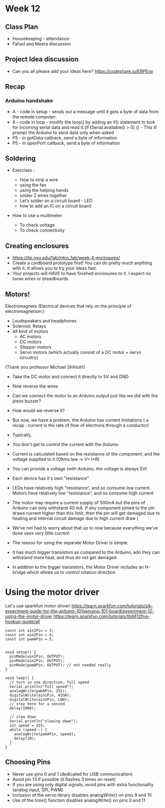 # Week 12

## Class Plan
* Housekeeping - attendance
* Fahad and Meera discussion

## Project Idea discussion
* Can you all please add your ideas here? https://codeshare.io/EBPEov

## Recap
### Arduino handshake 
* A - code in setup - sends out a message until it gets a byte of data from the remote computer:
* A - code in loop - modify the loop() by adding an if() statement to look for incoming serial data and read it.(if (Serial.available() > 0) {) - This ill prompt the Arduino to send data only when asked
* P5 - in gotData callback, send a byte of information 
* P5 - in openPort callback, send a byte of information

## Soldering
* Exercises :
   * How to strip a wire
   * using the fan
   * using the helping hands
   * solder 2 wires together
   * Let’s solder on a circuit board - LED
   * how to add an IC on a circuit board
   
* How to use a multimeter
    * To check voltage
    * To check connectivity

## Creating enclosures
* https://itp.nyu.edu/fab/intro_fab/week-4-enclosures/
* Create a cardboard prototype first! You can do pretty much anything with it. It allows you to try your ideas fast. 
* Your projects will HAVE to have finished enclosures to it. I expect no loose wires or breadboards

## Motors!
Electromagnets (Electrical devices that rely on the principle of electromagnetism:)
* Loudspeakers and headphones
* Solenoid, Relays
* All kind of motors
  * AC motors
  * DC motors
  * Stepper motors
  * Servo motors (which actually consist of a DC motor + servo circuitry)

(Thank you professor Michael Shihloh!)
* Take the DC motor and connect it directly to 5V and GND
* Now reverse the wires
* Can we connect the motor to an Arduino output just like we did with the piezo buzzer?
* How would we reverse it?
 
* But now, we have a problem, the Arduino has current limitations ( a recap : current is the rate of flow of electrons through a conductor)
* Typically,
 * You don't get to control the current with the Arduino
 * Current is calculated based on the resistance of the component, and the voltage supplied to it (Ohms law -> V= I*R)
 * You can provide a voltage (with Arduino, the voltage is always 5V)
 * Each device has it's own "resistance"
 * LEDs have relatively high "resistance", and so consume low current. Motors have relatively low "resistance", and so consume high current
 * The motor may require a current supply of 500mA but the pins of Arduino can only withstand 40 mA. If any component joined to the pin draws current higher than this limit, then the pin will get damaged due to heating and internal circuit damage due to high current draw (
 * We've not had to worry about that up to now because everything we've done uses very little current

* The reason for using the separate Motor Driver is simple:
 * It has much bigger transistors as compared to the Arduino, adn they can withstand more heat, and thus do not get damaged
 * In addition to the bigger transistors, the Motor Driver includes an H-bridge which allows us to control rotation direction


# Using the motor driver
Let's use sparkfun motor driver!
https://learn.sparkfun.com/tutorials/sik-experiment-guide-for-the-arduino-101genuino-101-board/experiment-12-using-the-motor-driver
https://learn.sparkfun.com/tutorials/tb6612fng-hookup-guide/all


```
const int ain1Pin = 3;
const int ain2Pin = 4;
const int pwmAPin = 5;


void setup() {
  pinMode(ain1Pin, OUTPUT);
  pinMode(ain2Pin, OUTPUT);
  pinMode(pwmAPin, OUTPUT); // not needed really
}

void loop() {
  // turn in one direction, full speed
  Serial.println("full speed");
  analogWrite(pwmAPin, 255);
  digitalWrite(ain1Pin, HIGH);
  digitalWrite(ain2Pin, LOW);
  // stay here for a second
  delay(1000);

  // slow down
  Serial.println("slowing down");
  int speed = 255;
  while (speed--) {
    analogWrite(pwmAPin, speed);
    delay(20);
  }
}
```

## Choosing Pins
* Never use pins 0 and 1 (dedicated for USB communication)
* Avoid pin 13 if possible (it flashes 3 times on reset)
* If you are using only digital signals, avoid pins with extra functionality (analog input, SPI, PWM)
* Inclusion of the servo library disables analogWrite() on pins 9 and 10 
* Use of the tone() function disables analogWrite() on pins 3 and 11 


